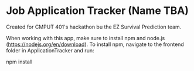 # Job Application Tracker (Name TBA)
Created for CMPUT 401's hackathon bu the EZ Survival Prediction team.

When working with this app, make sure to install npm and node.js (https://nodejs.org/en/download).
To install npm, navigate to the frontend folder in ApplicationTracker and run:

npm install